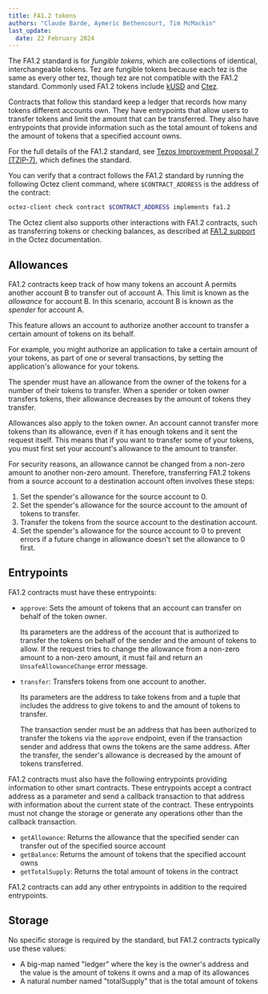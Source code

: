 ```yaml
---
title: FA1.2 tokens
authors: "Claude Barde, Aymeric Bethencourt, Tim McMackin"
last_update:
  date: 22 February 2024
---
```


The FA1.2 standard is for _fungible tokens_, which are collections of identical, interchangeable tokens.
Tez are fungible tokens because each tez is the same as every other tez, though tez are not compatible with the FA1.2 standard.
Commonly used FA1.2 tokens include [kUSD](https://kickico.com/en/kusd) and [Ctez](https://ctez.app).

Contracts that follow this standard keep a ledger that records how many tokens different accounts own.
They have entrypoints that allow users to transfer tokens and limit the amount that can be transferred.
They also have entrypoints that provide information such as the total amount of tokens and the amount of tokens that a specified account owns.

For the full details of the FA1.2 standard, see [Tezos Improvement Proposal 7 (TZIP-7)](https://gitlab.com/tezos/tzip/-/blob/master/proposals/tzip-7/tzip-7.md), which defines the standard.

You can verify that a contract follows the FA1.2 standard by running the following Octez client command, where `$CONTRACT_ADDRESS` is the address of the contract:

```bash
octez-client check contract $CONTRACT_ADDRESS implements fa1.2
```

The Octez client also supports other interactions with FA1.2 contracts, such as transferring tokens or checking balances, as described at [FA1.2 support](https://tezos.gitlab.io/user/fa12.html) in the Octez documentation.

## Allowances

FA1.2 contracts keep track of how many tokens an account A permits another account B to transfer out of account A.
This limit is known as the _allowance_ for account B.
In this scenario, account B is known as the _spender_ for account A.

This feature allows an account to authorize another account to transfer a certain amount of tokens on its behalf.

For example, you might authorize an application to take a certain amount of your tokens, as part of one or several transactions, by setting the application's allowance for your tokens.

The spender must have an allowance from the owner of the tokens for a number of their tokens to transfer.
When a spender or token owner transfers tokens, their allowance decreases by the amount of tokens they transfer.

Allowances also apply to the token owner.
An account cannot transfer more tokens than its allowance, even if it has enough tokens and it sent the request itself.
This means that if you want to transfer some of your tokens, you must first set your account's allowance to the amount to transfer.

For security reasons, an allowance cannot be changed from a non-zero amount to another non-zero amount.
Therefore, transferring FA1.2 tokens from a source account to a destination account often involves these steps:

1. Set the spender's allowance for the source account to 0.
1. Set the spender's allowance for the source account to the amount of tokens to transfer.
1. Transfer the tokens from the source account to the destination account.
1. Set the spender's allowance for the source account to 0 to prevent errors if a future change in allowance doesn't set the allowance to 0 first.

## Entrypoints

FA1.2 contracts must have these entrypoints:

- `approve`: Sets the amount of tokens that an account can transfer on behalf of the token owner.

  Its parameters are the address of the account that is authorized to transfer the tokens on behalf of the sender and the amount of tokens to allow.
  If the request tries to change the allowance from a non-zero amount to a non-zero amount, it must fail and return an `UnsafeAllowanceChange` error message.

- `transfer`: Transfers tokens from one account to another.

  Its parameters are the address to take tokens from and a tuple that includes the address to give tokens to and the amount of tokens to transfer.

  The transaction sender must be an address that has been authorized to transfer the tokens via the `approve` endpoint, even if the transaction sender and address that owns the tokens are the same address.
  After the transfer, the sender's allowance is decreased by the amount of tokens transferred.

FA1.2 contracts must also have the following entrypoints providing information to other smart contracts.
These entrypoints accept a contract address as a parameter and send a callback transaction to that address with information about the current state of the contract.
These entrypoints must not change the storage or generate any operations other than the callback transaction.

- `getAllowance`: Returns the allowance that the specified sender can transfer out of the specified source account
- `getBalance`: Returns the amount of tokens that the specified account owns
- `getTotalSupply`: Returns the total amount of tokens in the contract

FA1.2 contracts can add any other entrypoints in addition to the required entrypoints.

## Storage

No specific storage is required by the standard, but FA1.2 contracts typically use these values:

- A big-map named "ledger" where the key is the owner's address and the value is the amount of tokens it owns and a map of its allowances
- A natural number named "totalSupply" that is the total amount of tokens
